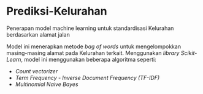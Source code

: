 # Prediksi-Kelurahan
Penerapan model machine learning untuk standardisasi Kelurahan berdasarkan alamat jalan

Model ini menerapkan metode _bag of words_ untuk mengelompokkan masing-masing alamat pada Kelurahan terkait. Menggunakan _library Scikit-Learn_, model ini menggunakan beberapa algoritma seperti:
* _Count vectorizer_
* _Term Frequency - Inverse Document Frequency (TF-IDF)_
* _Multinomial Naive Bayes_
